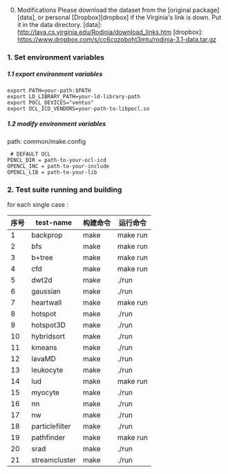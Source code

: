 0. Modifications
Please download the dataset from the [original package][data], or personal [Dropbox][dropbox] if the Virginia's link is down.
Put it in the data directory.
[data]: http://lava.cs.virginia.edu/Rodinia/download_links.htm
[dropbox]: https://www.dropbox.com/s/cc6cozpboht3mtu/rodinia-3.1-data.tar.gz


### 1. Set environment variables

##### 1.1 export environment variables

```
export PATH=your-path:$PATH
export LD_LIBRARY_PATH=your-ld-library-path
export POCL_DEVICES="ventus"
export OCL_ICD_VENDORS=your-path-to-libpocl.so
```

##### 1.2 modify environment variables

path: common/make.config

```
 # DEFAULT OCL
PENCL_DIR = path-to-your-ocl-icd
OPENCL_INC = path-to-your-include
OPENCL_LIB = path-to-your-lib
```

### 2. Test suite running and building

for each single case :

| 序号	 | test-name | 构建命令 |  运行命令     |
|----  |----  |----  |----  |
|  1   | backprop       |   make   |  make run     |
|  2   | bfs            |   make   |  make run     |
|  3   | b+tree         |   make   |  make run     |
|  4   | cfd            |   make   |  make run     |
|  5   | dwt2d          |   make   |  ./run        |
|  6   | gaussian       |   make   |  ./run        |
|  7   | heartwall      |   make   |  make run     |
|  8   | hotspot        |   make   |  ./run        |
|  9   | hotspot3D      |   make   |  ./run        |
|  10  | hybridsort     |   make   |  ./run        |
|  11  | kmeans         |   make   |  ./run        |
|  12  | lavaMD         |   make   |  ./run        |
|  13  | leukocyte      |   make   |  ./run        |
|  14  | lud            |   make   |  make run     |
|  15  | myocyte        |   make   |  ./run        |
|  16  | nn             |   make   |  ./run        |
|  17  | nw             |   make   |  ./run        |
|  18  | particlefilter |   make   |  ./run        |
|  19  | pathfinder     |   make   |  make run     |
|  20  | srad           |   make   |  ./run        |
|  21  | streamcluster  |   make   |  ./run        |

